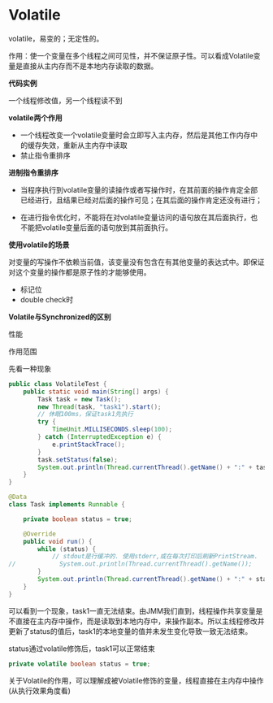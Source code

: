 

# Volatile

volatile，易变的；无定性的。

作用：使一个变量在多个线程之间可见性，并不保证原子性。可以看成Volatile变量是直接从主内存而不是本地内存读取的数据。



**代码实例**

一个线程修改值，另一个线程读不到



**volatile两个作用**

* 一个线程改变一个volatile变量时会立即写入主内存，然后是其他工作内存中的缓存失效，重新从主内存中读取
* 禁止指令重排序



**进制指令重排序**

* 当程序执行到volatile变量的读操作或者写操作时，在其前面的操作肯定全部已经进行，且结果已经对后面的操作可见；在其后面的操作肯定还没有进行；

* 在进行指令优化时，不能将在对volatile变量访问的语句放在其后面执行，也不能把volatile变量后面的语句放到其前面执行。



**使用volatile的场景**

对变量的写操作不依赖当前值，该变量没有包含在有其他变量的表达式中。即保证对这个变量的操作都是原子性的才能够使用。

* 标记位
* double check时



**Volatile与Synchronized的区别**

性能

作用范围





先看一种现象

```java
public class VolatileTest {
    public static void main(String[] args) {
        Task task = new Task();
        new Thread(task, "task1").start();
        // 休眠100ms，保证task1先执行
        try {
            TimeUnit.MILLISECONDS.sleep(100);
        } catch (InterruptedException e) {
            e.printStackTrace();
        }
        task.setStatus(false);
        System.out.println(Thread.currentThread().getName() + ":" + task.isStatus());
    }
}

@Data
class Task implements Runnable {

    private boolean status = true;

    @Override
    public void run() {
        while (status) {
            // stdout是行缓冲的. 使用stderr,或在每次打印后刷新PrintStream.
//            System.out.println(Thread.currentThread().getName());
        }
        System.out.println(Thread.currentThread().getName() + ":" + status);
    }
}
```

可以看到一个现象，task1一直无法结束。由JMM我们直到，线程操作共享变量是不直接在主内存中操作，而是读取到本地内存中，来操作副本。所以主线程修改并更新了status的值后，task1的本地变量的值并未发生变化导致一致无法结束。

status通过volatile修饰后，task1可以正常结束

```java
private volatile boolean status = true;
```



关于Volatile的作用，可以理解成被Volatile修饰的变量，线程直接在主内存中操作(从执行效果角度看)